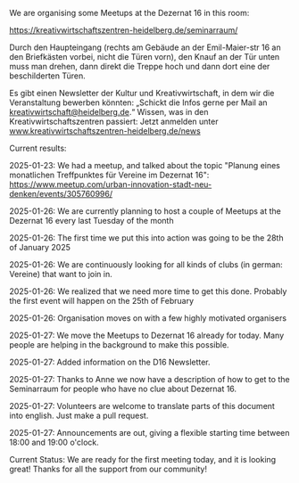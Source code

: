 We are organising some Meetups at the Dezernat 16 in this room:

https://kreativwirtschaftszentren-heidelberg.de/seminarraum/

Durch den Haupteingang 
(rechts am Gebäude an der Emil-Maier-str 16 an den Briefkästen vorbei,
 nicht die Türen vorn), 
den Knauf an der Tür unten muss man drehen, 
dann direkt die Treppe hoch und dann dort eine der beschilderten Türen.

Es gibt einen Newsletter der Kultur und Kreativwirtschaft, 
in dem wir die Veranstaltung bewerben könnten: 
„Schickt die Infos gerne per Mail an kreativwirtschaft@heidelberg.de.“ 
Wissen, was in den Kreativwirtschaftszentren passiert: 
Jetzt anmelden unter 
www.kreativwirtschaftszentren-heidelberg.de/news


Current results:

2025-01-23: We had a meetup, and talked about the topic "Planung eines monatlichen Treffpunktes für Vereine im Dezernat 16": https://www.meetup.com/urban-innovation-stadt-neu-denken/events/305760996/

2025-01-26: We are currently planning to host a couple of Meetups at the Dezernat 16 every last Tuesday of the month

2025-01-26: The first time we put this into action was going to be the 28th of January 2025

2025-01-26: We are continuously looking for all kinds of clubs (in german: Vereine) that want to join in.

2025-01-26: We realized that we need more time to get this done. Probably the first event will happen on the 25th of February

2025-01-26: Organisation moves on with a few highly motivated organisers

2025-01-27: We move the Meetups to Dezernat 16 already for today. Many people are helping in the background to make this possible.

2025-01-27: Added information on the D16 Newsletter.

2025-01-27: Thanks to Anne we now have a description of how to get to the Seminarraum for people who have no clue about Dezernat 16.

2025-01-27: Volunteers are welcome to translate parts of this document into english. Just make a pull request.

2025-01-27: Announcements are out, giving a flexible starting time between 18:00 and 19:00 o'clock.

Current Status: We are ready for the first meeting today, and it is looking great! Thanks for all the support from our community!
